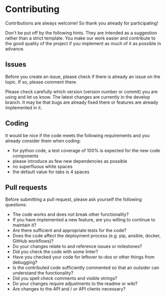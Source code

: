 # Contributing

Contributions are always welcome!
So thank you already for participating!

Don't be put off by the following hints.
They are intended as a suggestion rather than a strict template.
You make our work easier and contribute to the good quality of the project if you implement as much of it as possible in advance.

## Issues

Before you create an issue, please check if there is already an issue on the topic.
If so, please comment there.

Please check carefully which version (version number or commit) you are using and let us know.
The latest changes are currently in the develop branch.
It may be that bugs are already fixed there or features are already implemented in it.

## Coding

It would be nice if the code meets the following requirements and you already consider them when coding:

* for python code, a test coverage of 100% is expected for the new code components
* please introduce as few new dependencies as possible
* no superfluous white spaces
* the default value for tabs is 4 spaces

## Pull requests

Before submitting a pull request, please ask yourself the following questions:

* The code works and does not break other functionality?
* If you have implemented a new feature, are you willing to continue to maintain it?
* Are there sufficient and appropriate tests for the code?
* Does the code affect the deployment process (e.g. pip, ansible, docker, GitHub workflows)?
* Do your changes relate to and reference issues or milestones?
* Did you check the code with some linter?
* Have you checked your code for leftover to-dos or other things from debugging?
* Is the contributed code sufficiently commented so that an outsider can understand the functionality?
* Did you spell check comments and visible strings?
* Do your changes require adjustments to the readme or wiki?
* Are changes to the API and / or API clients necessary?
